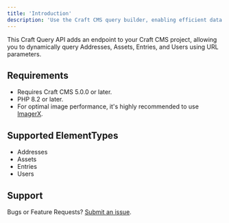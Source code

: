```yaml
---
title: 'Introduction'
description: 'Use the Craft CMS query builder, enabling efficient data fetching.'
---
```


This Craft Query API adds an endpoint to your Craft CMS project, allowing you to dynamically query Addresses, 
Assets, Entries, and Users using URL parameters.

## Requirements

- Requires Craft CMS 5.0.0 or later.
- PHP 8.2 or later.
- For optimal image performance, it's highly recommended to use [ImagerX](https://imager-x.spacecat.ninja/overview.html).

## Supported ElementTypes

- Addresses
- Assets
- Entries
- Users

## Support

Bugs or Feature Requests? [Submit an issue](https://github.com/samuelreichor/craft-query-api/issues/new).
